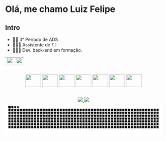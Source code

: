 # Olá, me chamo Luiz Felipe

## Intro

- 🧑‍🎓 3° Periodo de ADS  
- 🧑🏻‍💻 Assistente de T.I
- 🧑🏻‍💻 Dev. back-end em formação.

<table>
  <tr>
    <td>
      <img height="180em" src="https://github-readme-stats.vercel.app/api?username=LF-ALUCARD&show_icons=true&theme=gruvbox&include_all_commits=true&count_private=true"/>
    </td>
    <td>
      <img height="180em" src="https://github-readme-stats.vercel.app/api/top-langs/?username=LF-ALUCARD&layout=compact&langs_count=16&theme=gruvbox"/>
    </td>
  </tr>
</table>

##

<div align="center">
  <img src="https://cdn.jsdelivr.net/gh/devicons/devicon@latest/icons/java/java-original-wordmark.svg" style="height: 40px; width: 50px;" />
  <img src="https://cdn.jsdelivr.net/gh/devicons/devicon@latest/icons/javascript/javascript-original.svg" style="height: 40px; width: 50px;" />
  <img src="https://cdn.jsdelivr.net/gh/devicons/devicon@latest/icons/spring/spring-original-wordmark.svg" style="height: 40px; width: 50px;" />
  <img src="https://cdn.jsdelivr.net/gh/devicons/devicon@latest/icons/docker/docker-original-wordmark.svg" style="height: 40px; width: 50px;" />
  <img src="https://cdn.jsdelivr.net/gh/devicons/devicon@latest/icons/mysql/mysql-original-wordmark.svg" style="height: 40px; width: 50px;" />
  <img src="https://cdn.jsdelivr.net/gh/devicons/devicon@latest/icons/csharp/csharp-original.svg" style="height: 40px; width: 50px;" />
  <img src="https://cdn.jsdelivr.net/gh/devicons/devicon@latest/icons/python/python-original.svg" style="height: 40px; width: 50px;" />
</div>

##

<div align="center">
  <a href="mailto:alucardlf1911@gmail.com" target="_blank">
    <img src="https://img.shields.io/badge/-Gmail-%23333?style=for-the-badge&logo=gmail&logoColor=white" />
  </a>
  <a href="https://www.linkedin.com/in/luiz-felipe-oliveira-6ba913247" target="_blank">
    <img src="https://img.shields.io/badge/-LinkedIn-%230077B5?style=for-the-badge&logo=linkedin&logoColor=white" />
  </a>
</div>

<picture align="center">
  <source media="(prefers-color-scheme: dark)" srcset="https://raw.githubusercontent.com/LF-ALUCARD/LF-ALUCARD/output/github-contribution-grid-snake.svg?color_snake=#b8bb26&color_dots=#282828,#3c3836,#504945,#665c54,#7c6f64">
  <source media="(prefers-color-scheme: light)" srcset="https://raw.githubusercontent.com/LF-ALUCARD/LF-ALUCARD/output/github-contribution-grid-snake.svg?color_snake=#b8bb26&color_dots=#fbf1c7,#ebdbb2,#d5c4a1,#bdae93,#a89984">
  <img align="center" alt="github contribution grid snake animation" src="https://raw.githubusercontent.com/LF-ALUCARD/LF-ALUCARD/output/github-contribution-grid-snake.svg?color_snake=#b8bb26&color_dots=#282828,#3c3836,#504945,#665c54,#7c6f64">
</picture>
